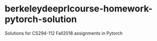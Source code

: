 # berkeleydeeprlcourse-homework-pytorch-solution
Solutions for CS294-112 Fall2018 assignments in Pytorch 
